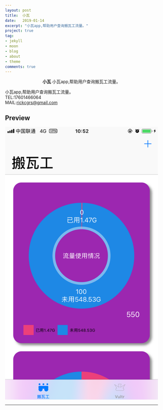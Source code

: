 ```yaml
---
layout: post
title:  小瓦
date:   2019-01-14
excerpt: "小瓦app,帮助用户查询搬瓦工流量。"
project: true
tag:
- jekyll 
- moon
- blog
- about
- theme
comments: true
---
```

 
    
<center><b>小瓦</b> 小瓦app,帮助用户查询搬瓦工流量。</center>
     
小瓦app,帮助用户查询搬瓦工流量。    
TEL:17601466064    
MAIL:rickcgrs@gmail.com  

 
## Preview

 ![avatar](/assets/img/xiaowa.png)
	
	 
 
 

---
 

 
 
 